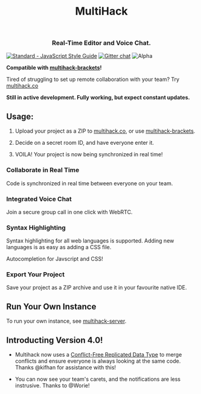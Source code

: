 <h1 align="center">
  <br>
  MultiHack
  <br>
  <br>
</h1>
<h3 align="center">Real-Time Editor and Voice Chat.</h3>  

[![Standard - JavaScript Style Guide](https://img.shields.io/badge/code%20style-standard-brightgreen.svg)](http://standardjs.com/)
[![Gitter chat](https://img.shields.io/badge/gitter-join%20chat%20%E2%86%92-brightgreen.svg)](https://gitter.im/multihack/multihack)
![Alpha](https://img.shields.io/badge/status-alpha-green.svg?style=flat)

<b>Compatible with <a href="https://github.com/RationalCoding/multihack-brackets">multihack-brackets</a>!</b>

Tired of struggling to set up remote collaboration with your team? Try <a href="https://rationalcoding.github.io/multihack-web/">multihack.co</a>

**Still in active development. Fully working, but expect constant updates.**

## Usage:

1. Upload your project as a ZIP to <a href="https://rationalcoding.github.io/multihack-web/">multihack.co</a>, or use <a href="https://github.com/RationalCoding/multihack-brackets">multihack-brackets</a>.

2. Decide on a secret room ID, and have everyone enter it.

3. VOILA! Your project is now being synchronized in real time!

### Collaborate in Real Time  

Code is synchronized in real time between everyone on your team.  

### Integrated Voice Chat

Join a secure group call in one click with WebRTC.

### Syntax Highlighting

Syntax highlighting for all web languages is supported. Adding new languages is as easy as adding a CSS file.    

Autocompletion for Javscript and CSS!  

### Export Your Project

Save your project as a ZIP archive and use it in your favourite native IDE.  

## Run Your Own Instance

To run your own instance, see [multihack-server](https://github.com/RationalCoding/multihack-server).  

## Introducting Version 4.0!

- Multihack now uses a [Conflict-Free Replicated Data Type](https://en.wikipedia.org/wiki/Conflict-free_replicated_data_type) to merge conflicts and ensure everyone is always looking at the same code. Thanks @kifhan for assistance with this!

- You can now see your team's carets, and the notifications are less instrusive. Thanks to @Worie!
